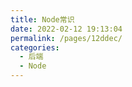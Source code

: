 ```yaml
---
title: Node常识
date: 2022-02-12 19:13:04
permalink: /pages/12ddec/
categories:
  - 后端
  - Node
---
```


